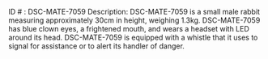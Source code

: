 ID # : DSC-MATE-7059
Description: DSC-MATE-7059 is a small male rabbit measuring approximately 30cm in height, weighing 1.3kg. DSC-MATE-7059 has blue clown eyes, a frightened mouth, and wears a headset with LED around its head. DSC-MATE-7059 is equipped with a whistle that it uses to signal for assistance or to alert its handler of danger.